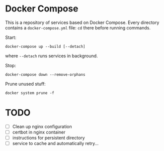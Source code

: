 Docker Compose
==============

This is a repository of services based on Docker Compose. Every directory
contains a `docker-compose.yml` file: `cd` there before running commands.

Start:

    docker-compose up --build [--detach]

where `--detach` runs services in background.

Stop:

    docker-compose down --remove-orphans

Prune unused stuff:

    docker system prune -f

TODO
====

- [ ] Clean up nginx configuration
- [ ] certbot in nginx container
- [ ] instructions for persistent directory
- [ ] service to cache and automatically retry...

